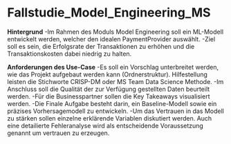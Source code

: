 # Fallstudie_Model_Engineering_MS

**Hintergrund**
-Im Rahmen des Moduls Model Engineering soll ein ML-Modell entwickelt werden, welcher den idealen PaymentProvider auswählt.
-Ziel soll es sein, die Erfolgsrate der Transaktionen zu erhöhen und die Transaktionskosten dabei niedrig zu halten.

**Anforderungen des Use-Case**
-Es soll ein Vorschlag unterbreitet werden, wie das Projekt aufgebaut werden kann (Ordnerstruktur). Hilfestellung leisten die Stichworte CRISP-DM oder MS Team Data Science Methode. 
-Im Anschluss soll die Qualität der zur Verfügung gestellten Daten beurteilt werden.
-Für die Businesspartner sollen die Key Takeaways visualisiert werden.
-Die Finale Aufgabe besteht darin, ein Baseline-Modell sowie ein präzises Vorhersagemodell zu entwickeln.
  -Um das Vertrauen in das Modell zu stärken sollen einzelne erklärende Variablen diskutiert werden. Auch eine detailierte Fehleranalyse wird als entscheidende Voraussetzung genannt um vertrauen zu erzeugen.
